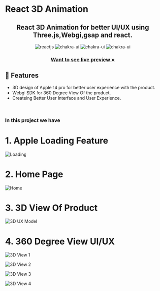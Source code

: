 # React 3D Animation


<h2 align="center">React 3D Animation for better UI/UX using Three.js,Webgi,gsap and react.</h2>
<p align="center">
  <img src="https://img.shields.io/badge/React-20232A?style=for-the-badge&logo=react&logoColor=61DAFB" alt="reactjs" />
  <img src="https://img.shields.io/badge/JavaScript-F7DF1E?style=for-the-badge&logo=javascript&logoColor=black" alt="chakra-ui"/>
  <img src="https://img.shields.io/badge/HTML5-E34F26?style=for-the-badge&logo=html5&logoColor=white" alt="chakra-ui"/>
  <img src="https://img.shields.io/badge/CSS3-1572B6?style=for-the-badge&logo=css3&logoColor=white" alt="chakra-ui"/>
</p>
<h3 align="center"><a href="https://apple-3d-homepage.vercel.app/"><strong>Want to see live preview »</strong></a></h3>

## 🚀 Features
- 3D design of Apple 14 pro for better user experience with the product.
- Webgi SDK for 360 Degree View Of the product.
- Createing Better User Interface and User Experience.
<br />

### In this project we have

# 1. Apple Loading Feature
![Loading](https://user-images.githubusercontent.com/109168129/229447762-da2dcd5e-95e6-4bd3-bc8e-11d10124126e.png)



# 2. Home Page
![Home](https://user-images.githubusercontent.com/109168129/229448267-85ef7a92-4b18-46e7-a55c-06d185bf0443.png)



# 3. 3D View Of Product
![3D  UX Model](https://user-images.githubusercontent.com/109168129/229448971-37424275-d5b7-4cca-93dd-1e2fdaad0cff.png)


# 4. 360 Degree View UI/UX
![3D View 1](https://user-images.githubusercontent.com/109168129/229449983-1ee8a274-8bac-42f3-a819-05e5e3be59ef.png)


![3D View 2](https://user-images.githubusercontent.com/109168129/229450127-6d6c7db2-aa66-4289-b79b-89c5ce6fa6dc.png)


![3D View 3](https://user-images.githubusercontent.com/109168129/229450156-1a73b9c6-d308-46b7-b779-8e083b6d6b74.png)


![3D View 4](https://user-images.githubusercontent.com/109168129/229450173-8f0489d8-6582-4bf5-90d8-d19d721c2ab7.png)
